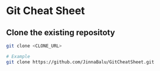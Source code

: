 # Git Cheat Sheet

## Clone the existing repositoty

```bash
git clone <CLONE_URL>

# Example
git clone https://github.com/JinnaBalu/GitCheatSheet.git
```